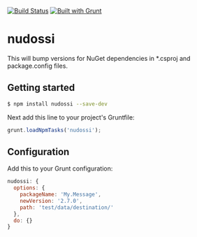 [![Build Status](https://api.travis-ci.org/meilke/nudossi.png)](https://travis-ci.org/meilke/nudossi)
[![Built with Grunt](https://cdn.gruntjs.com/builtwith.png)](http://gruntjs.com/)

# nudossi

This will bump versions for NuGet dependencies in *.csproj and package.config files.

## Getting started

```bash
$ npm install nudossi --save-dev
```

Next add this line to your project's Gruntfile:

```js
grunt.loadNpmTasks('nudossi');
```

## Configuration

Add this to your Grunt configuration:

```js
nudossi: {
  options: {
    packageName: 'My.Message',
    newVersion: '2.7.0',
    path: 'test/data/destination/'
  },
  do: {}
}
```